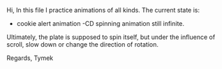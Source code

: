 Hi,
In this file I practice animations of all kinds.
The current state is:

- cookie alert animation
  -CD spinning animation still infinite.

Ultimately, the plate is supposed to spin itself, but under the influence of scroll, slow down or change the direction of rotation.

Regards, Tymek
